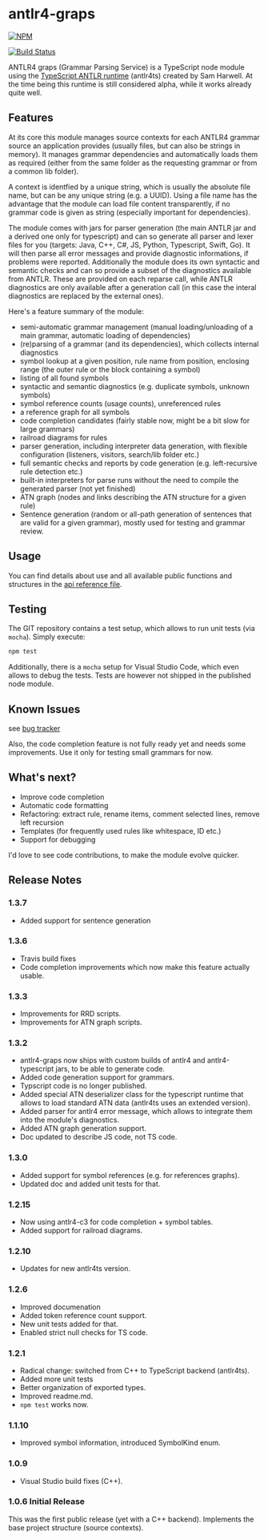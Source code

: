 # antlr4-graps

[![NPM](https://nodei.co/npm/antlr4-graps.png?downloads=true&downloadRank=true)](https://nodei.co/npm/antlr4-graps/)

[![Build Status](https://travis-ci.org/mike-lischke/antlr4-graps.svg?branch=master)](https://travis-ci.org/mike-lischke/antlr4-graps)

ANTLR4 graps (Grammar Parsing Service) is a TypeScript node module using the [TypeScript ANTLR runtime](https://github.com/tunnelvisionlabs/antlr4ts) (antlr4ts) created by Sam Harwell. At the time being this runtime is still considered alpha, while it works already quite well.

## Features

At its core this module manages source contexts for each ANTLR4 grammar source an application provides (usually files, but can also be strings in memory). It manages grammar dependencies and automatically loads them as required (either from the same folder as the requesting grammar or from a common lib folder).

A context is identfied by a unique string, which is usually the absolute file name, but can be any unique string (e.g. a UUID). Using a file name has the advantage that the module can load file content transparently, if no grammar code is given as string (especially important for dependencies).

The module comes with jars for parser generation (the main ANTLR jar and a derived one only for typescript) and can so generate all parser and lexer files for you (targets: Java, C++, C#, JS, Python, Typescript, Swift, Go). It will then parse all error messages and provide diagnostic informations, if problems were reported. Additionally the module does its own syntactic and semantic checks and can so provide a subset of the diagnostics available from ANTLR. These are provided on each reparse call, while ANTLR diagnostics are only available after a generation call (in this case the interal diagnostics are replaced by the external ones).

Here's a feature summary of the module:

* semi-automatic grammar management (manual loading/unloading of a main grammar, automatic loading of dependencies)
* (re)parsing of a grammar (and its dependencies), which collects internal diagnostics
* symbol lookup at a given position, rule name from position, enclosing range (the outer rule or the block containing a symbol)
* listing of all found symbols
* syntactic and semantic diagnostics (e.g. duplicate symbols, unknown symbols)
* symbol reference counts (usage counts), unreferenced rules
* a reference graph for all symbols
* code completion candidates (fairly stable now, might be a bit slow for large grammars)
* railroad diagrams for rules
* parser generation, including interpreter data generation, with flexible configuration (listeners, visitors, search/lib folder etc.)
* full semantic checks and reports by code generation (e.g. left-recursive rule detection etc.)
* built-in interpreters for parse runs without the need to compile the generated parser (not yet finished)
* ATN graph (nodes and links describing the ATN structure for a given rule)
* Sentence generation (random or all-path generation of sentences that are valid for a given grammar), mostly used for testing and grammar review.

## Usage

You can find details about use and all available public functions and structures in the [api reference file](api.md).

## Testing

The GIT repository contains a test setup, which allows to run unit tests (via `mocha`). Simply execute:

```bash
npm test
```

Additionally, there is a `mocha` setup for Visual Studio Code, which even allows to debug the tests. Tests are however not shipped in the published node module.

## Known Issues
see [bug tracker](https://github.com/mike-lischke/antlr-graps/issues)

Also, the code completion feature is not fully ready yet and needs some improvements. Use it only for testing small grammars for now.

## What's next?

* Improve code completion
* Automatic code formatting
* Refactoring: extract rule, rename items, comment selected lines, remove left recursion
* Templates (for frequently used rules like whitespace, ID etc.)
* Support for debugging

I'd love to see code contributions, to make the module evolve quicker.

## Release Notes

### 1.3.7
- Added support for sentence generation

### 1.3.6
- Travis build fixes
- Code completion improvements which now make this feature actually usable.

### 1.3.3
- Improvements for RRD scripts.
- Improvements for ATN graph scripts.

### 1.3.2
- antlr4-graps now ships with custom builds of antlr4 and antlr4-typescript jars, to be able to generate code.
- Added code generation support for grammars.
- Typscript code is no longer published.
- Added special ATN deserializer class for the typescript runtime that allows to load standard ATN data (antlr4ts uses an extended version).
- Added parser for antlr4 error message, which allows to integrate them into the module's diagnostics.
- Added ATN graph generation support.
- Doc updated to describe JS code, not TS code.

### 1.3.0
- Added support for symbol references (e.g. for references graphs).
- Updated doc and added unit tests for that.

### 1.2.15
- Now using antlr4-c3 for code completion + symbol tables.
- Added support for railroad diagrams.

### 1.2.10
- Updates for new antlr4ts version.

### 1.2.6
- Improved documenation
- Added token reference count support.
- New unit tests added for that.
- Enabled strict null checks for TS code.

### 1.2.1
- Radical change: switched from C++ to TypeScript backend (antlr4ts).
- Added more unit tests
- Better organization of exported types.
- Improved readme.md.
- `npm test` works now.

### 1.1.10
- Improved symbol information, introduced SymbolKind enum.

### 1.0.9
- Visual Studio build fixes (C++).

### 1.0.6 Initial Release
This was the first public release (yet with a C++ backend). Implements the base project structure (source contexts).
